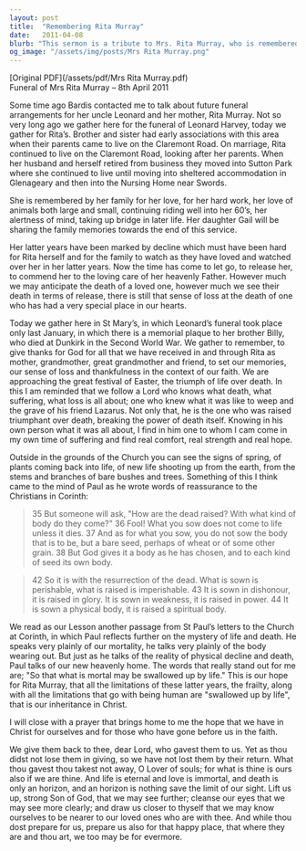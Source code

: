 ```yaml
---
layout: post
title:  "Remembering Rita Murray"
date:   2011-04-08
blurb: "This sermon is a tribute to Mrs. Rita Murray, who is remembered for her love, hard work, and love of animals. It reflects on her life, her family, and her faith. The sermon also discusses the concept of mortality and the hope of resurrection, drawing parallels with the Easter season."
og_image: "/assets/img/posts/Mrs Rita Murray.png"
---
```

[Original PDF](/assets/pdf/Mrs Rita Murray.pdf)    
Funeral of Mrs Rita Murray – 8th April 2011

Some time ago Bardis contacted me to talk about future funeral arrangements for her uncle Leonard and her mother, Rita Murray. Not so very long ago we gather here for the funeral of Leonard Harvey, today we gather for Rita’s. Brother and sister had early associations with this area when their parents came to live on the Claremont Road. On marriage, Rita continued to live on the Claremont Road, looking after her parents. When her husband and herself retired from business they moved into Sutton Park where she continued to live until moving into sheltered accommodation in Glenageary and then into the Nursing Home near Swords.

She is remembered by her family for her love, for her hard work, her love of animals both large and small, continuing riding well into her 60’s, her alertness of mind, taking up bridge in later life. Her daughter Gail will be sharing the family memories towards the end of this service.

Her latter years have been marked by decline which must have been hard for Rita herself and for the family to watch as they have loved and watched over her in her latter years. Now the time has come to let go, to release her, to commend her to the loving care of her heavenly Father. However much we may anticipate the death of a loved one, however much we see their death in terms of release, there is still that sense of loss at the death of one who has had a very special place in our hearts.

Today we gather here in St Mary’s, in which Leonard’s funeral took place only last January, in which there is a memorial plaque to her brother Billy, who died at Dunkirk in the Second World War. We gather to remember, to give thanks for God for all that we have received in and through Rita as mother, grandmother, great grandmother and friend, to set our memories, our sense of loss and thankfulness in the context of our faith. We are approaching the great festival of Easter, the triumph of life over death. In this I am reminded that we follow a Lord who knows what death, what suffering, what loss is all about; one who knew what it was like to weep and the grave of his friend Lazarus. Not only that, he is the one who was raised triumphant over death, breaking the power of death itself. Knowing in his own person what it was all about, I find in him one to whom I cam come in my own time of suffering and find real comfort, real strength and real hope.

Outside in the grounds of the Church you can see the signs of spring, of plants coming back into life, of new life shooting up from the earth, from the stems and branches of bare bushes and trees. Something of this I think came to the mind of Paul as he wrote words of reassurance to the Christians in Corinth:

> 35 But someone will ask, "How are the dead raised? With what kind of body do they come?" 36 Fool! What you sow does not come to life unless it dies. 37 And as for what you sow, you do not sow the body that is to be, but a bare seed, perhaps of wheat or of some other grain. 38 But God gives it a body as he has chosen, and to each kind of seed its own body.

> 42 So it is with the resurrection of the dead. What is sown is perishable, what is raised is imperishable. 43 It is sown in dishonour, it is raised in glory. It is sown in weakness, it is raised in power. 44 It is sown a physical body, it is raised a spiritual body.

We read as our Lesson another passage from St Paul’s letters to the Church at Corinth, in which Paul reflects further on the mystery of life and death. He speaks very plainly of our mortality, he talks very plainly of the body wearing out. But just as he talks of the reality of physical decline and death, Paul talks of our new heavenly home. The words that really stand out for me are; "So that what is mortal may be swallowed up by life." This is our hope for Rita Murray, that all the limitations of these latter years, the frailty, along with all the limitations that go with being human are "swallowed up by life", that is our inheritance in Christ.

I will close with a prayer that brings home to me the hope that we have in Christ for ourselves and for those who have gone before us in the faith.

We give them back to thee, dear Lord, who gavest them to us. Yet as thou didst not lose them in giving, so we have not lost them by their return. What thou gavest thou takest not away, O Lover of souls; for what is thine is ours also if we are thine. And life is eternal and love is immortal, and death is only an horizon, and an horizon is nothing save the limit of our sight. Lift us up, strong Son of God, that we may see further; cleanse our eyes that we may see more clearly; and draw us closer to thyself that we may know ourselves to be nearer to our loved ones who are with thee. And while thou dost prepare for us, prepare us also for that happy place, that where they are and thou art, we too may be for evermore.

